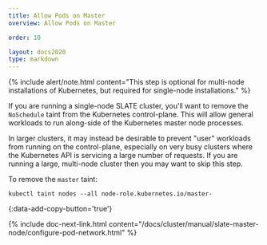 ```yaml
---
title: Allow Pods on Master
overview: Allow Pods on Master

order: 10

layout: docs2020
type: markdown
---
```


{% include alert/note.html content="This step is optional for multi-node installations of Kubernetes, but required for single-node installations." %}

If you are running a single-node SLATE cluster, you'll want to remove the `NoSchedule` taint from the Kubernetes control-plane. This will allow general workloads to run along-side of the Kubernetes master node processes.

In larger clusters, it may instead be desirable to prevent "user" workloads from running on the control-plane, especially on very busy clusters where the Kubernetes API is servicing a large number of requests. If you are running a large, multi-node cluster then you may want to skip this step.

To remove the `master` taint:

```shell
kubectl taint nodes --all node-role.kubernetes.io/master-
```
{:data-add-copy-button='true'}

{% include doc-next-link.html content="/docs/cluster/manual/slate-master-node/configure-pod-network.html" %}